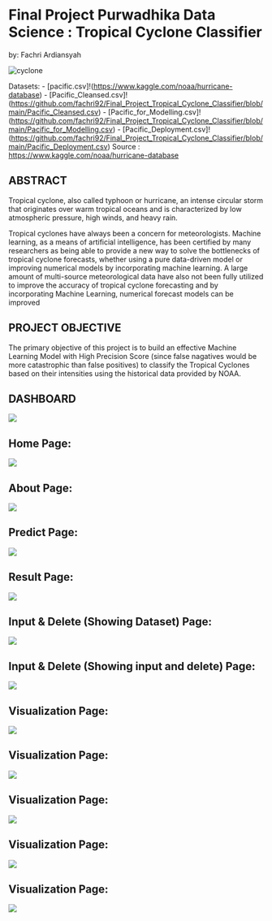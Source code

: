# Final Project Purwadhika Data Science : Tropical Cyclone Classifier

by: Fachri Ardiansyah

![cyclone](https://www.google.com/url?sa=i&url=https%3A%2F%2Fen.wikipedia.org%2Fwiki%2FTropical_cyclone&psig=AOvVaw3tLdBXEgn5RmOdTx82Q6xK&ust=1614413416042000&source=images&cd=vfe&ved=0CAIQjRxqFwoTCIDb6-OMh-8CFQAAAAAdAAAAABAD)

Datasets: - [pacific.csv]!(https://www.kaggle.com/noaa/hurricane-database)
          - [Pacific_Cleansed.csv]!(https://github.com/fachri92/Final_Project_Tropical_Cyclone_Classifier/blob/main/Pacific_Cleansed.csv)
          - [Pacific_for_Modelling.csv]!(https://github.com/fachri92/Final_Project_Tropical_Cyclone_Classifier/blob/main/Pacific_for_Modelling.csv)
          - [Pacific_Deployment.csv]!(https://github.com/fachri92/Final_Project_Tropical_Cyclone_Classifier/blob/main/Pacific_Deployment.csv)
Source : https://www.kaggle.com/noaa/hurricane-database



ABSTRACT
---

Tropical cyclone, also called typhoon or hurricane, an intense circular storm that originates over warm tropical oceans and is characterized by low atmospheric pressure, high winds, and heavy rain.

Tropical cyclones have always been a concern for meteorologists. Machine learning, as a means of artificial intelligence, has been certified by many researchers as being able to provide a new way to solve the bottlenecks of tropical cyclone forecasts, whether using a pure data-driven model or improving numerical models by incorporating machine learning. A large amount of multi-source meteorological data have also not been fully utilized to improve the accuracy of tropical cyclone forecasting and by incorporating Machine Learning, numerical forecast models can be improved

PROJECT OBJECTIVE
---
The primary objective of this project is to build an effective Machine Learning Model with High Precision Score (since false nagatives would be more catastrophic than false positives) to classify the Tropical Cyclones based on their intensities using the historical data provided by NOAA.

DASHBOARD
---
![](https://github.com/fachri92/Final_Project_Tropical_Cyclone_Classifier/blob/main/Interface/Slide%2015.png)

## Home Page:
![](https://github.com/fachri92/Final_Project_Tropical_Cyclone_Classifier/blob/main/Interface/Slide%2016.png)

## About Page:
![](https://github.com/fachri92/Final_Project_Tropical_Cyclone_Classifier/blob/main/Interface/Slide%2026.png)

## Predict Page:
![](https://github.com/fachri92/Final_Project_Tropical_Cyclone_Classifier/blob/main/Interface/Slide%2017.png)

## Result Page:
![](https://github.com/fachri92/Final_Project_Tropical_Cyclone_Classifier/blob/main/Interface/Slide%2018.png)

## Input & Delete (Showing Dataset) Page:
![](https://github.com/fachri92/Final_Project_Tropical_Cyclone_Classifier/blob/main/Interface/Slide%2019.png)

## Input & Delete (Showing input and delete) Page:
![](https://github.com/fachri92/Final_Project_Tropical_Cyclone_Classifier/blob/main/Interface/Slide%2020.png)

## Visualization Page:
![](https://github.com/fachri92/Final_Project_Tropical_Cyclone_Classifier/blob/main/Interface/Slide%2021.png)

## Visualization Page:
![](https://github.com/fachri92/Final_Project_Tropical_Cyclone_Classifier/blob/main/Interface/Slide%2022.png)

## Visualization Page:
![](https://github.com/fachri92/Final_Project_Tropical_Cyclone_Classifier/blob/main/Interface/Slide%2023.png)

## Visualization Page:
![](https://github.com/fachri92/Final_Project_Tropical_Cyclone_Classifier/blob/main/Interface/Slide%2024.png)

## Visualization Page:
![](https://github.com/fachri92/Final_Project_Tropical_Cyclone_Classifier/blob/main/Interface/Slide%2025.png)








